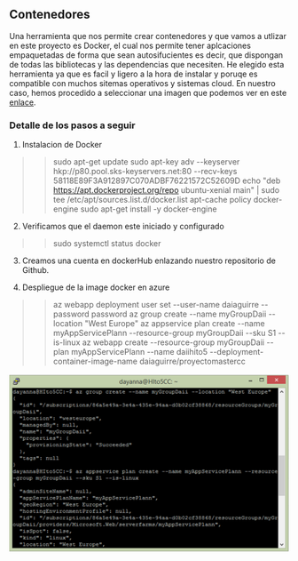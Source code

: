## Contenedores 

Una herramienta que nos permite crear contenedores y que vamos a utlizar en este proyecto es Docker, el cual nos permite tener aplcaciones empaquetadas de forma que sean autosifucientes es decir, que dispongan de todas las bibliotecas y las dependencias que necesiten. He elegido esta herramienta ya que es facil y ligero a la hora de instalar y poruqe es compatible con muchos sitemas operativos y sistemas cloud. En nuestro caso, hemos procedido a seleccionar una imagen que podemos ver en este [enlace]( https://hub.docker.com/_/httpd/). 

### Detalle de los pasos a seguir

1. Instalacion de Docker

>
>> sudo apt-get update
>> sudo apt-key adv --keyserver hkp://p80.pool.sks-keyservers.net:80 --recv-keys 58118E89F3A912897C070ADBF76221572C52609D
>> echo "deb https://apt.dockerproject.org/repo ubuntu-xenial main" | sudo tee /etc/apt/sources.list.d/docker.list
>> apt-cache policy docker-engine
>> sudo apt-get install -y docker-engine
>>

2. Verificamos que el daemon este iniciado y configurado

>
>> sudo systemctl status docker

3. Creamos una cuenta en dockerHub enlazando nuestro repositorio de Github.

4. Despliegue de la image docker en azure

>
>> az webapp deployment user set --user-name daiaguirre --password password
>> az group create --name myGroupDaii --location "West Europe"
>> az appservice plan create --name myAppServicePlann --resource-group myGroupDaii --sku S1 --is-linux
>> az webapp create --resource-group myGroupDaii --plan myAppServicePlann --name daiihito5 --deployment-container-image-name daiaguirre/proyectomastercc
>> 



![](https://github.com/daiaguirre979/CC-Master/blob/master/docker1.png)

